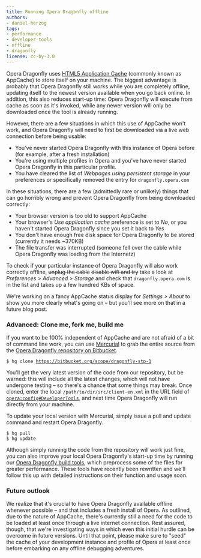 ```yaml
---
title: Running Opera Dragonfly offline
authors:
- daniel-herzog
tags:
- performance
- developer-tools
- offline
- dragonfly
license: cc-by-3.0
---
```


<p>Opera Dragonfly uses <a href="http://www.whatwg.org/specs/web-apps/current-work/#applicationcache">HTML5 Application Cache</a> (commonly known as AppCache) to store itself on your machine. The biggest advantage is probably that Opera Dragonfly still works while you are completely offline, updating itself to the newest version available when you go back online. In addition, this also reduces start-up time: Opera Dragonfly will execute from cache as soon as it&#39;s invoked, while any newer version will only be downloaded once the tool is already running.</p>

<p>However, there are a few situations in which this use of AppCache won&#39;t work, and Opera Dragonfly will need to first be downloaded via a live web connection before being usable:</p>

<ul>
<li>You&#39;ve never started Opera Dragonfly with this instance of Opera before (for example, after a fresh installation)</li>
<li>You&#39;re using multiple profiles in Opera and you&#39;ve have never started Opera Dragonfly in this particular profile.</li>
<li>You have cleared the list of <em>Webpages using persistent storage</em> in your preferences or specifically removed the entry for <code>dragonfly.opera.com</code></li>
</ul>

<p>In these situations, there are a few (admittedly rare or unlikely) things that can go horribly wrong and prevent Opera Dragonfly from being downloaded correctly:</p>

<ul>
<li>Your browser version is too old to support AppCache</li>
<li>Your browser&#39;s <em>Use application cache</em> preference is set to <em>No</em>, or you haven&#39;t started Opera Dragonfly since you set it back to <em>Yes</em></li>
<li>You don&#39;t have enough free disk space for Opera Dragonfly to be stored (currently it needs ~370KB)</li>
<li>The file transfer was interrupted (someone fell over the cable while Opera Dragonfly was loading from the Internetz)</li>
</ul>

<p>To check if your particular instance of Opera Dragonfly will also work correctly offline, <s>unplug the cable</s> <s>disable wifi and try</s> take a look at <em>Preferences &gt; Advanced &gt; Storage</em> and check that <code>dragonfly.opera.com</code> is in the list and takes up a few hundred KBs of space.</p>

<p>We&#39;re working on a fancy AppCache status display for <em>Settings &gt; About</em> to show you more clearly what&#39;s going on – but you&#39;ll see more on that in a future blog post.</p>

<h3>Advanced: Clone me, fork me, build me</h3>

<p>If you want to be 100% independent of AppCache and are not afraid of a bit of command line work, you can use <a href="http://mercurial.selenic.com/">Mercurial</a> to grab the entire source from the <a href="http://bitbucket.org/scope/dragonfly-stp-1/">Opera Dragonfly repository on Bitbucket</a>.</p>

<pre><code>$ hg clone <a href="https://bitbucket.org/scope/dragonfly-stp-1" target="_blank">https://bitbucket.org/scope/dragonfly-stp-1</a></code></pre>

<p>You&#39;ll get the very latest version of the code from our repository, but be warned: this will include all the latest changes, which will not have undergone testing – so there&#39;s a chance that some things may break. Once cloned, enter the local <code>/path/to/dir/src/client-en.xml</code> in the URL field of <a href="opera:config#DeveloperTools"><code>opera:config#DeveloperTools</code></a>, and next time Opera Dragonfly will run directly from your machine.</p>

<p>To update your local version with Mercurial, simply issue a pull and update command and restart Opera Dragonfly.</p>

<pre><code>$ hg pull
$ hg update</code></pre>

<p>Although simply running the code from the repository will work just fine, you can also improve your local Opera Dragonfly&#39;s start-up time by running our <a href="https://bitbucket.org/scope/dragonfly-tools">Opera Dragonfly build tools</a>, which preprocess some of the files for greater performance. These tools have recently been rewritten and we&#39;ll follow this up with detailed instructions on their function and usage soon.</p>

<h3>Future outlook</h3>

<p>We realize that it&#39;s crucial to have Opera Dragonfly available offline whenever possible – and that includes a fresh install of Opera. As outlined, due to the nature of AppCache, there&#39;s currently still a need for the code to be loaded at least once through a live internet connection. Rest assured, though, that we&#39;re investigating ways in which even this initial hurdle can be overcome in future versions. Until that point, please make sure to &quot;seed&quot; the cache of your development instance and profile of Opera at least once before embarking on any offline debugging adventures.</p>
